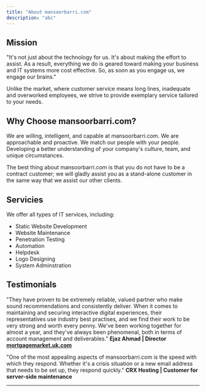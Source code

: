 ```yaml
---
title: "About mansoorbarri.com"
description: "abc" 
---
```


## Mission
"It's not just about the technology for us. It's about making the effort to assist. As a result, everything we do is geared toward making your business and IT systems more cost effective. So, as soon as you engage us, we engage our brains."

Unlike the market, where customer service means long lines, inadequate and overworked employees, we strive to provide exemplary service tailored to your needs.

## Why Choose mansoorbarri.com? 
We are willing, intelligent, and capable at mansoorbarri.com. We are approachable and proactive. We match our people with your people. Developing a better understanding of your company's culture, team, and unique circumstances.

The best thing about mansoorbarri.com is that you do not have to be a contract customer; we will gladly assist you as a stand-alone customer in the same way that we assist our other clients.

## Servicies
We offer all types of IT services, including:
- Static Website Development
- Website Maintenance 
- Penetration Testing
- Automation
- Helpdesk
- Logo Designing
- System Adminstration

## Testimonials
"They have proven to be extremely reliable, valued partner who make sound recommendations and consistently deliver. When it comes to maintaining and securing interactive digital experiences, their representatives use industry best practises, and we find their work to be very strong and worth every penny. We've been working together for almost a year, and they've always been phenomenal, both in terms of account management and deliverables." **Ejaz Ahmad | Director [mortgagemarket.uk.com](https://mortgagemarket.uk.com)**

"One of the most appealing aspects of mansoorbarri.com is the speed with which they respond. Whether it's a crisis situation or a new email address that needs to be set up, they respond quickly." **CRX Hosting | Customer for server-side maintenance**

---